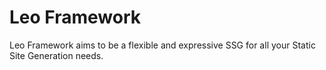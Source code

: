 # Leo Framework

Leo Framework aims to be a flexible and expressive SSG for all your Static Site Generation needs.